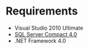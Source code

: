 # Requirements #

- Visual Studio 2010 Ultimate
- [SQL Server Compact 4.0](http://www.microsoft.com/ru-ru/download/details.aspx?id=17876)
- .NET Framework 4.0

